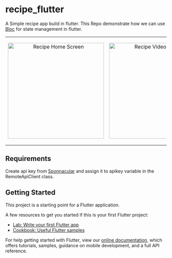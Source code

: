 # recipe_flutter

A Simple recipe app build in flutter. This Repo demonstrate how we can use [Bloc](https://bloclibrary.dev/#/) for state management in flutter.

<table>
  <td>
    <p align="center">
      <img src="https://user-images.githubusercontent.com/4759634/151386586-d5c63af4-d783-420d-abcb-d845bdee26d8.png" alt="Recipe Home Screen" width="300"/>
    </p>
  </td>
  <td>
    <p align="center">
      <img src="https://user-images.githubusercontent.com/4759634/151386621-a3263c84-8f7a-4c00-b0d8-16f5564b705c.png" alt="Recipe Video Screen" width="300"/>
    </p>
  </td>
</tr>
</table>

## Requirements

Create api key from [Sponnacular](https://spoonacular.com/) and assign it to apikey variable in the RemoteApiClient class.

## Getting Started

This project is a starting point for a Flutter application.

A few resources to get you started if this is your first Flutter project:

- [Lab: Write your first Flutter app](https://flutter.dev/docs/get-started/codelab)
- [Cookbook: Useful Flutter samples](https://flutter.dev/docs/cookbook)

For help getting started with Flutter, view our
[online documentation](https://flutter.dev/docs), which offers tutorials,
samples, guidance on mobile development, and a full API reference.
